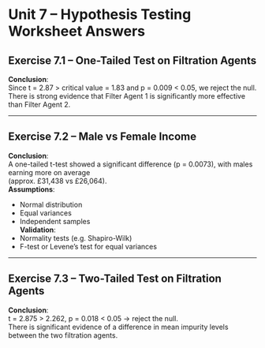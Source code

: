 # Unit 7 – Hypothesis Testing Worksheet Answers

## Exercise 7.1 – One-Tailed Test on Filtration Agents

**Conclusion**:  
Since t = 2.87 > critical value = 1.83 and p = 0.009 < 0.05, we reject the null.  
There is strong evidence that Filter Agent 1 is significantly more effective than Filter Agent 2.

---

## Exercise 7.2 – Male vs Female Income

**Conclusion**:  
A one-tailed t-test showed a significant difference (p = 0.0073), with males earning more on average  
(approx. £31,438 vs £26,064).  
**Assumptions**:  
- Normal distribution  
- Equal variances  
- Independent samples  
**Validation**:  
- Normality tests (e.g. Shapiro-Wilk)  
- F-test or Levene’s test for equal variances

---

## Exercise 7.3 – Two-Tailed Test on Filtration Agents

**Conclusion**:  
t = 2.875 > 2.262, p = 0.018 < 0.05 → reject the null.  
There is significant evidence of a difference in mean impurity levels between the two filtration agents.
